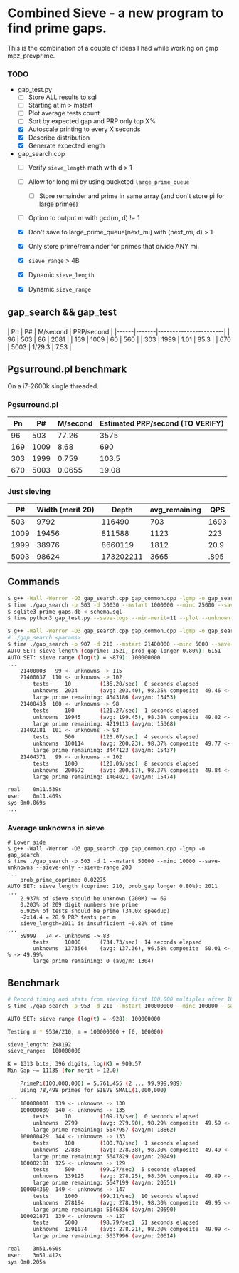 # Combined Sieve - a new program to find prime gaps.

This is the combination of a couple of ideas I had while working on gmp mpz\_prevprime.

### TODO

* gap\_test.py
  * [ ] Store ALL results to sql
  * [ ] Starting at m > mstart
  * [ ] Plot average tests count
  * [ ] Sort by expected gap and PRP only top X%
  * [x] Autoscale printing to every X seconds
  * [x] Describe distribution
  * [x] Generate expected length
* gap\_search.cpp
  * [ ] Verify `sieve_length` math with d > 1
  * [ ] Allow for long mi by using bucketed `large_prime_queue`
    * [ ] Store remainder and prime in same array (and don't store pi for large primes)
  * [ ] Option to output m with gcd(m, d) != 1
  * [x] Don't save to large\_prime\_queue[next\_mi] with (next\_mi, d) > 1
  * [x] Only store prime/remainder for primes that divide ANY mi.
  * [x] `sieve_range` > 4B
  * [x] Dynamic `sieve_length`
  * [x] Dynamic `sieve_range`


## gap\_search && gap\_test

###

| Pn   | P#    | M/second | PRP/second |
|------|-------|-----------------------|
| 96   | 503   | 86       | 2081       |
| 169  | 1009  | 60       | 560        |
| 303  | 1999  | 1.01     | 85.3       |
| 670  | 5003  | 1/29.3   | 7.53       |



## Pgsurround.pl benchmark
On a i7-2600k single threaded.

### Pgsurround.pl

| Pn   | P#    | M/second      | Estimated PRP/second (TO VERIFY) |
|------|-------|---------------|----------------------------------|
| 96   | 503   | 77.26         | 3575                             |
| 169  | 1009  | 8.68          | 690                              |
| 303  | 1999  | 0.759         | 103.5                            |
| 670  | 5003  | 0.0655        | 19.08                            |

### Just sieving

|  P#   | Width (merit 20)  | Depth     | avg\_remaining | QPS  |
|-------|-------------------|-----------|----------------|------|
| 503   | 9792              | 116490    | 703            | 1693 |
| 1009  | 19456             | 811588    | 1123           | 223  |
| 1999  | 38976             | 8660119   | 1812           | 20.9 |
| 5003  | 98624             | 173202211 | 3665           | .895 |


## Commands

```bash
$ g++ -Wall -Werror -O3 gap_search.cpp gap_common.cpp -lgmp -o gap_search
$ time ./gap_search -p 503 -d 30030 --mstart 1000000 --minc 25000 --save-unknowns --sieve-only --sieve-range 10000
$ sqlite3 prime-gaps.db < schema.sql
$ time python3 gap_test.py --save-logs --min-merit=11 --plot --unknown-filename 1000000_503_30030_25000_s3181_l10000M.txt
```

```bash
$ g++ -Wall -Werror -O3 gap_search.cpp gap_common.cpp -lgmp -o gap_search
# ./gap_search <params>
$ time ./gap_search -p 907 -d 210 --mstart 21400000 --minc 5000 --save-unknowns --sieve-only
AUTO SET: sieve length (coprime: 1521, prob_gap longer 0.80%): 6151
AUTO SET: sieve range (log(t) = ~879): 100000000
...
	21400003   99 <- unknowns -> 115
	21400037  110 <- unknowns -> 102
	    tests     10         (136.20/sec)  0 seconds elapsed
	    unknowns  2034       (avg: 203.40), 98.35% composite  49.46 <- % -> 50.54%
	    large prime remaining: 4343186 (avg/m: 13453)
	21400433  100 <- unknowns -> 98
	    tests     100        (121.27/sec)  1 seconds elapsed
	    unknowns  19945      (avg: 199.45), 98.38% composite  49.82 <- % -> 50.18%
	    large prime remaining: 4219113 (avg/m: 15368)
	21402181  101 <- unknowns -> 93
	    tests     500        (120.07/sec)  4 seconds elapsed
	    unknowns  100114     (avg: 200.23), 98.37% composite  49.77 <- % -> 50.23%
	    large prime remaining: 3447123 (avg/m: 15437)
	21404371   99 <- unknowns -> 102
	    tests     1000       (120.09/sec)  8 seconds elapsed
	    unknowns  200572     (avg: 200.57), 98.37% composite  49.84 <- % -> 50.16%
	    large prime remaining: 1404021 (avg/m: 15474)

real	0m11.539s
user	0m11.469s
sys	0m0.069s
...


```

### Average unknowns in sieve
```
# Lower side
$ g++ -Wall -Werror -O3 gap_search.cpp gap_common.cpp -lgmp -o gap_search
$ time ./gap_search -p 503 -d 1 --mstart 50000 --minc 10000 --save-unknowns --sieve-only --sieve-range 200
...
	prob_prime_coprime: 0.02275
AUTO SET: sieve length (coprime: 210, prob_gap longer 0.80%): 2011
...
	2.937% of sieve should be unknown (200M) ~= 69
	0.203% of 209 digit numbers are prime
	6.925% of tests should be prime (34.0x speedup)
	~2x14.4 = 28.9 PRP tests per m
	sieve_length=2011 is insufficient ~0.82% of time
...
	59999   74 <- unknowns -> 83
	    tests     10000      (734.73/sec)  14 seconds elapsed
	    unknowns  1373564    (avg: 137.36), 96.58% composite  50.01 <- % -> 49.99%
	    large prime remaining: 0 (avg/m: 1304)
```


## Benchmark

```bash
# Record timing and stats from sieving first 100,000 multiples after 100M
$ time ./gap_search -p 953 -d 210 --mstart 100000000 --minc 100000 --save-unknowns --sieve-only --sieve-length 8192

AUTO SET: sieve range (log(t) = ~928): 100000000

Testing m * 953#/210, m = 100000000 + [0, 100000)

sieve_length: 2x8192
sieve_range:  100000000

K = 1313 bits, 396 digits, log(K) = 909.57
Min Gap ~= 11135 (for merit > 12.0)

	PrimePi(100,000,000) = 5,761,455 (2 ... 99,999,989)
	Using 78,498 primes for SIEVE_SMALL(1,000,000)
...
	100000001  139 <- unknowns -> 130
	100000039  140 <- unknowns -> 135
	    tests     10         (109.13/sec)  0 seconds elapsed
	    unknowns  2799       (avg: 279.90), 98.29% composite  49.59 <- % -> 50.41%
	    large prime remaining: 5647957 (avg/m: 18862)
	100000429  144 <- unknowns -> 133
	    tests     100        (100.78/sec)  1 seconds elapsed
	    unknowns  27838      (avg: 278.38), 98.30% composite  49.49 <- % -> 50.51%
	    large prime remaining: 5647829 (avg/m: 20249)
	100002181  125 <- unknowns -> 129
	    tests     500        (99.27/sec)  5 seconds elapsed
	    unknowns  139125     (avg: 278.25), 98.30% composite  49.89 <- % -> 50.11%
	    large prime remaining: 5647199 (avg/m: 20551)
	100004369  149 <- unknowns -> 147
	    tests     1000       (99.11/sec)  10 seconds elapsed
	    unknowns  278194     (avg: 278.19), 98.30% composite  49.95 <- % -> 50.05%
	    large prime remaining: 5646336 (avg/m: 20590)
	100021871  139 <- unknowns -> 127
	    tests     5000       (98.79/sec)  51 seconds elapsed
	    unknowns  1391074    (avg: 278.21), 98.30% composite  49.99 <- % -> 50.01%
	    large prime remaining: 5637996 (avg/m: 20614)

real	3m51.650s
user	3m51.412s
sys	0m0.205s
```
